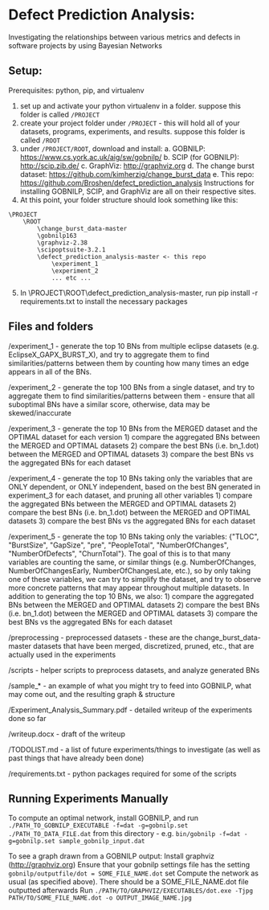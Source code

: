 # Defect Prediction Analysis:

Investigating the relationships between various metrics and defects in software projects by using Bayesian Networks

## Setup:
Prerequisites: 
python, pip, and virtualenv

1. set up and activate your python virtualenv in a folder. suppose this folder is called `/PROJECT`
2. create your project folder under `/PROJECT` - this will hold all of your datasets, programs, experiments, and results. suppose this folder is called `/ROOT`
3. under `/PROJECT/ROOT`, download and install:
a. GOBNILP: https://www.cs.york.ac.uk/aig/sw/gobnilp/ 
b. SCIP (for GOBNILP): http://scip.zib.de/
c. GraphViz: http://graphviz.org
d. The change burst dataset: https://github.com/kimherzig/change_burst_data
e. This repo: https://github.com/Broshen/defect_prediction_analysis
Instructions for installing GOBNILP, SCIP, and GraphViz are all on their respective sites.
4. At this point, your folder structure should look something like this:
```
\PROJECT
    \ROOT
        \change_burst_data-master
        \gobnilp163
        \graphviz-2.38
        \scipoptsuite-3.2.1
        \defect_prediction_analysis-master <- this repo
            \experiment_1
            \experiment_2
            ... etc ...
```
5. In \PROJECT\ROOT\defect_prediction_analysis-master, run pip install -r requirements.txt to install the necessary packages

## Files and folders

/experiment_1 - generate the top 10 BNs from multiple eclipse datasets (e.g. EclipseX_GAPX_BURST_X), and try to aggregate them to find similarities/patterns between them by counting how many times an edge appears in all of the BNs.

/experiment_2 - generate the top 100 BNs from a single dataset, and try to aggregate them to find similarities/patterns between them
	- ensure that all suboptimal BNs have a similar score, otherwise, data may be skewed/inaccurate

/experiment_3 - generate the top 10 BNs from the MERGED dataset and the OPTIMAL dataset for each version
	1) compare the aggregated BNs between the MERGED and OPTIMAL datasets
	2) compare the best BNs (i.e. bn_1.dot) between the MERGED and OPTIMAL datasets
	3) compare the best BNs vs the aggregated BNs for each dataset

/experiment_4 - generate the top 10 BNs taking only the variables that are ONLY dependent, or ONLY independent, based on the best BN generated in experiment_3 for each dataset, and pruning all other variables
	1) compare the aggregated BNs between the MERGED and OPTIMAL datasets
	2) compare the best BNs (i.e. bn_1.dot) between the MERGED and OPTIMAL datasets
	3) compare the best BNs vs the aggregated BNs for each dataset

/experiment_5 - generate the top 10 BNs taking only the variables: {"TLOC", "BurstSize", "GapSize", "pre", "PeopleTotal", "NumberOfChanges", "NumberOfDefects", "ChurnTotal"}. The goal of this is to that many variables are counting the same, or similar things (e.g. NumberOfChanges, NumberOfChangesEarly, NumberOfChangesLate, etc.), so by only taking one of these variables, we can try to simplify the dataset, and try to observe more concrete patterns that may appear throughout multiple datasets. In addition to generating the top 10 BNs, we also:
	1) compare the aggregated BNs between the MERGED and OPTIMAL datasets
	2) compare the best BNs (i.e. bn_1.dot) between the MERGED and OPTIMAL datasets
	3) compare the best BNs vs the aggregated BNs for each dataset

/preprocessing - preprocessed datasets - these are the change_burst_data-master datasets that have been merged, discretized, pruned, etc., that are actually used in the experiments

/scripts - helper scripts to preprocess datasets, and analyze generated BNs

/sample_* - an example of what you might try to feed into GOBNILP, what may come out, and the resulting graph & structure

/Experiment_Analysis_Summary.pdf - detailed writeup of the experiments done so far

/writeup.docx - draft of the writeup

/TODOLIST.md - a list of future experiments/things to investigate (as well as past things that have already been done)

/requirements.txt - python packages required for some of the scripts


## Running Experiments Manually 
To compute an optimal network, install GOBNILP, and run `./PATH_TO_GOBNILP_EXECUTABLE -f=dat -g=gobnilp.set ./PATH_TO_DATA_FILE.dat` from this directory - e.g. `bin/gobnilp -f=dat -g=gobnilp.set sample_gobnilp_input.dat`

To see a graph drawn from a GOBNILP output:
	Install graphviz (http://graphviz.org)
	Ensure that your gobnilp settings file has the setting `gobnilp/outputfile/dot = SOME_FILE_NAME.dot` set
	Compute the network as usual (as specified above). There should be a SOME_FILE_NAME.dot file outputted afterwards
	Run `./PATH/TO/GRAPHVIZ/EXECUTABLES/dot.exe -Tjpg PATH/TO/SOME_FILE_NAME.dot -o OUTPUT_IMAGE_NAME.jpg`
	
